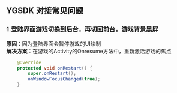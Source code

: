 ## YGSDK 对接常见问题

### 1.登陆界面游戏切换到后台，再切回前台，游戏背景黑屏
**原因**：因为登陆界面会暂停游戏的UI绘制  
**解决方案**：在游戏的Activity的Onresume方法中，重新激活游戏的焦点
```java
    @Override
    protected void onRestart() {
        super.onRestart();
        onWindowFocusChanged(true);
    }
```